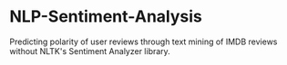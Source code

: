 # NLP-Sentiment-Analysis
Predicting polarity of user reviews through text mining of IMDB reviews without NLTK's Sentiment Analyzer library.
